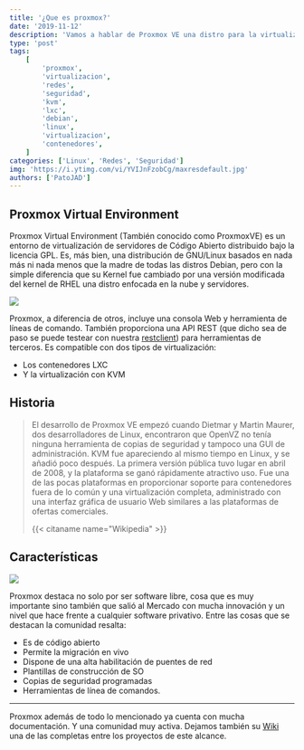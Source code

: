 ```yaml
---
title: '¿Que es proxmox?'
date: '2019-11-12'
description: 'Vamos a hablar de Proxmox VE una distro para la virtualización '
type: 'post'
tags:
    [
        'proxmox',
        'virtualizacion',
        'redes',
        'seguridad',
        'kvm',
        'lxc',
        'debian',
        'linux',
        'virtualizacion',
        'contenedores',
    ]
categories: ['Linux', 'Redes', 'Seguridad']
img: 'https://i.ytimg.com/vi/YVIJnFzobCg/maxresdefault.jpg'
authors: ['PatoJAD']
---
```


## Proxmox Virtual Environment

Proxmox Virtual Environment (También conocido como ProxmoxVE) es un entorno de virtualización de servidores de Código Abierto distribuido bajo la licencia GPL. Es, más bien, una distribución de GNU/Linux basados en nada más ni nada menos que la madre de todas las distros Debian, pero con la simple diferencia que su Kernel fue cambiado por una versión modificada del kernel de RHEL una distro enfocada en la nube y servidores.

![](http://www.centrodeserviciosti.com.mx/wp-content/uploads/2018/02/proxmox4_webgui-1110x550.png)

Proxmox, a diferencia de otros, incluye una consola Web y herramienta de líneas de comando. También proporciona una API REST (que dicho sea de paso se puede testear con nuestra [restclient](https://rest.patojad.com.ar/)) para herramientas de terceros. Es compatible con dos tipos de virtualización:

-   Los contenedores LXC
-   Y la virtualización con KVM

## Historia

> El desarrollo de Proxmox VE empezó cuando Dietmar y Martin Maurer, dos desarrolladores de Linux, encontraron que OpenVZ no tenía ninguna herramienta de copias de seguridad y tampoco una GUI de administración. KVM fue apareciendo al mismo tiempo en Linux, y se añadió poco después. La primera versión pública tuvo lugar en abril de 2008, y la plataforma se ganó rápidamente atractivo uso. Fue una de las pocas plataformas en proporcionar soporte para contenedores fuera de lo común y una virtualización completa, administrado con una interfaz gráfica de usuario Web similares a las plataformas de ofertas comerciales.
>
> {{< citaname name="Wikipedia" >}}

## Características

![](https://www.ochobitshacenunbyte.com/wp-content/uploads/2017/08/Proxmox-VE-5-0-destacado.jpg)

Proxmox destaca no solo por ser software libre, cosa que es muy importante sino también que salió al Mercado con mucha innovación y un nivel que hace frente a cualquier software privativo. Entre las cosas que se destacan la comunidad resalta:

-   Es de código abierto
-   Permite la migración en vivo
-   Dispone de una alta habilitación de puentes de red
-   Plantillas de construcción de SO
-   Copias de seguridad programadas
-   Herramientas de línea de comandos.

---

Proxmox además de todo lo mencionado ya cuenta con mucha documentación. Y una comunidad muy activa. Dejamos también su [Wiki](https://pve.proxmox.com/wiki/Main_Page) una de las completas entre los proyectos de este alcance.
